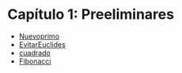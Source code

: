 # Capítulo 1: Preeliminares

- [Nuevoprimo](16-Nuevoprimo.md)
- [EvitarEuclides](17-EvitarEuclides.md)
- [cuadrado](21-cuadrado.md)
- [Fibonacci](33-Fibonacci.md)
